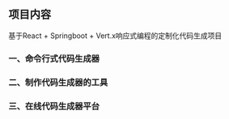 ## 项目内容
基于React + Springboot + Vert.x响应式编程的定制化代码生成项目
### 一、命令行式代码生成器
### 二、制作代码生成器的工具
### 三、在线代码生成器平台